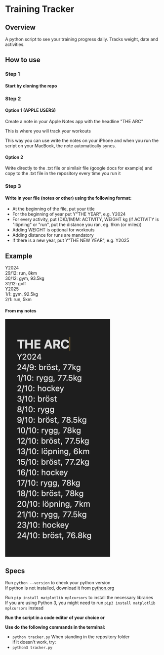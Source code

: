 # **Training Tracker**

## **Overview**

A python script to see your training progress daily.
Tracks weight, date and activities.

## How to use

### Step 1

#### Start by cloning the repo

### Step 2

#### Option 1 (APPLE USERS)

Create a note in your Apple Notes app with the headline "THE ARC"

This is where you will track your workouts

This way you can use write the notes on your iPhone and when you run the script on your MacBook, the note automatically syncs.

#### Option 2

Write directly to the .txt file or similair file (google docs for example) and copy to the .txt file in the repository every time you run it

### Step 3

#### Write in your file (notes or other) using the following format:

- At the beginning of the file, put your title
- For the beginning of year put Y"THE YEAR", e.g. Y2024
- For every activity, put (D)D/(M)M: ACTIVITY, WEIGHT kg (if ACTIVITY is "löpning" or "run", put the distance you ran, eg. 9km (or miles))
- Adding WEIGHT is optional for workouts
- Adding distance for runs are mandatory
- If there is a new year, put Y"THE NEW YEAR", e.g. Y2025

## Example

Y2024  
29/12: run, 8km  
30/12: gym, 93.5kg  
31/12: golf  
Y2025  
1/1: gym, 92.5kg  
2/1: run, 5km

#### From my notes

![Description of Image](README_IMAGES/image.png)

## Specs

Run `python --version` to check your python version  
If python is not installed, download it from [python.org](https://www.python.org/downloads/)

Run `pip install matplotlib mplcursors` to install the necessary libraries  
If you are using Python 3, you might need to run `pip3 install matplotlib mplcursors` instead

**Run the script in a code editor of your choice or**

**Use do the following commands in the terminal:**

- `python tracker.py`
  When standing in the repository folder  
  if it doesn't work, try:
- `python3 tracker.py`
